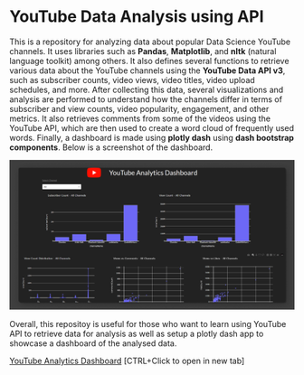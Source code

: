 # YouTube Data Analysis using API

This is a repository for analyzing data about popular Data Science YouTube channels. It uses libraries such as __Pandas__, __Matplotlib__, and __nltk__ (natural language toolkit) among others. It also defines several functions to retrieve various data about the YouTube channels using the __YouTube Data API v3__, such as subscriber counts, video views, video titles, video upload schedules, and more. After collecting this data, several visualizations and analysis are performed to understand how the channels differ in terms of subscriber and view counts, video popularity, engagement, and other metrics. It also retrieves comments from some of the videos using the YouTube API, which are then used to create a word cloud of frequently used words. Finally, a dashboard is made using __plotly dash__ using __dash bootstrap components__. Below is a screenshot of the dashboard.


<img src="./src/assets/dashboard.png" alt="Dashboard"/>


Overall, this repositoy is useful for those who want to learn using YouTube API to retrieve data for analysis as well as setup a plotly dash app to showcase a dashboard of the analysed data.

<a href="https://youtube-dashboard.onrender.com/">YouTube Analytics Dashboard</a> [CTRL+Click to open in new tab]
